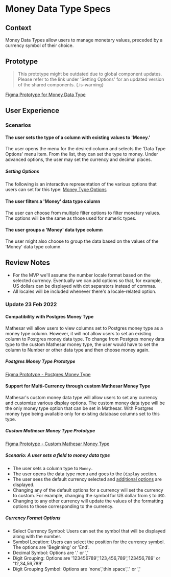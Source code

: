 # Money Data Type Specs

## Context

Money Data Types allow users to manage monetary values, preceded by a currency symbol of their choice.

## Prototype

> This prototype might be outdated due to global component updates. Please refer to the link under 'Setting Options' for an updated version of the shared components.
{.is-warning}

[Figma Prototype for Money Data Type](https://www.figma.com/proto/Uaf1ntcldzK2U41Jhw6vS2/Mathesar-MVP?page-id=3380%3A23047&node-id=3380%3A23048&viewport=-1070%2C505%2C0.4795173108577728&scaling=contain&starting-point-node-id=3380%3A23048)

## User Experience

### Scenarios

#### The user sets the type of a column with existing values to 'Money.'

The user opens the menu for the desired column and selects the 'Data Type Options' menu item. From the list, they can set the type to money. Under advanced options, the user may set the currency and decimal places.

##### Setting Options

The following is an interactive representation of the various options that users can set for this type:
[Money Type Options](https://www.figma.com/proto/Uaf1ntcldzK2U41Jhw6vS2/Mathesar-MVP?page-id=4260%3A37440&node-id=4270%3A40881&viewport=324%2C48%2C0.21&scaling=contain&starting-point-node-id=4270%3A40881&show-proto-sidebar=1)

#### The user filters a 'Money' data type column

The user can choose from multiple filter options to filter monetary values. The options will be the same as those used for numeric types.

#### The user groups a 'Money' data type column

The user might also choose to group the data based on the values of the 'Money' data type column.

## Review Notes

- For the MVP we'll assume the number locale format based on the selected currency. Eventually we can add options so that, for example, US dollars can be displayed with dot separators instead of commas. 
- All locales will be included whenever there's a locale-related option.

### Update 23 Feb 2022

#### Compatibility with Postgres Money Type

Mathesar will allow users to view columns set to Postgres money type as a money type column. However, it will not allow users to set an existing column to Postgres money data type. To change from Postgres money data type to the custom Mathesar money type, the user would have to set the column to Number or other data type and then choose money again.

##### Postgres Money Type Prototype

[Figma Prototype - Postgres Money Type](https://www.figma.com/proto/Uaf1ntcldzK2U41Jhw6vS2/Mathesar-MVP?page-id=7552%3A83433&node-id=7646%3A84762&viewport=241%2C48%2C0.33&scaling=contain)

#### Support for Multi-Currency through custom Mathesar Money Type

Mathesar's custom money data type will allow users to set any currency and customize various display options. The custom money data type will be the only money type option that can be set in Mathesar. With Postgres money type being available only for existing database columns set to this type.

##### Custom Mathesar Money Type Prototype

[Figma Prototype - Custom Mathesar Money Type](https://www.figma.com/proto/Uaf1ntcldzK2U41Jhw6vS2/Mathesar-MVP?page-id=7552%3A83433&node-id=7590%3A84021&viewport=241%2C48%2C0.46&scaling=contain)

##### Scenario: A user sets a field to money data type

- The user sets a column type to `Money.`
- The user opens the data type menu and goes to the `Display` section.
- The user sees the default currency selected and [additional options](#currency-format-options) are displayed.
- Changing any of the default options for a currency will set the currency to custom. For example, changing the symbol for US dollar from `$` to `USD`.
- Changing to any other currency will update the values of the formatting options to those corresponding to the currency.

##### Currency Format Options

- Select Currency Symbol: Users can set the symbol that will be displayed along with the number.
- Symbol Location: Users can select the position for the currency symbol. The options are 'Beginning' or 'End'.
- Decimal Symbol: Options are '.' or ','
- Digit Grouping: Options are '123456789','123,456,789','123456,789' or '12,34,56,789'
- Digit Grouping Symbol: Options are 'none','thin space','.' or ','
